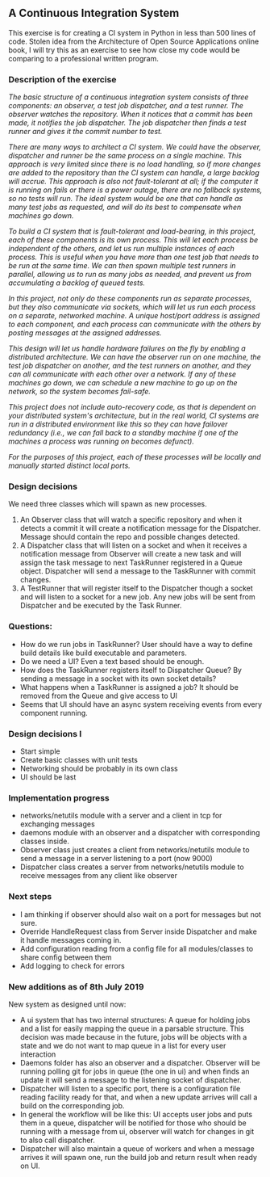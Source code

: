 ## A Continuous Integration System

This exercise is for creating a CI system in Python in less than 500 lines of code.
Stolen idea from the Architecture of Open Source Applications online book, I will try this as an exercise to see how
close my code would be comparing to a professional written program.

### Description of the exercise
_The basic structure of a continuous integration system consists of three components: an observer, a test job dispatcher,
and a test runner. The observer watches the repository. When it notices that a commit has been made, it notifies the job
 dispatcher. The job dispatcher then finds a test runner and gives it the commit number to test._

_There are many ways to architect a CI system. We could have the observer, dispatcher and runner be the same process on
a single machine. This approach is very limited since there is no load handling, so if more changes are added to the
repository than the CI system can handle, a large backlog will accrue. This approach is also not fault-tolerant at all;
if the computer it is running on fails or there is a power outage, there are no fallback systems, so no tests will run.
The ideal system would be one that can handle as many test jobs as requested, and will do its best to compensate when
machines go down._

_To build a CI system that is fault-tolerant and load-bearing, in this project, each of these components is its own
process. This will let each process be independent of the others, and let us run multiple instances of each process.
This is useful when you have more than one test job that needs to be run at the same time.
We can then spawn multiple test runners in parallel, allowing us to run as many jobs as needed, and prevent us from
accumulating a backlog of queued tests._

_In this project, not only do these components run as separate processes, but they also communicate via sockets,
which will let us run each process on a separate, networked machine. A unique host/port address is assigned to each
component, and each process can communicate with the others by posting messages at the assigned addresses._

_This design will let us handle hardware failures on the fly by enabling a distributed architecture. We can have the
observer run on one machine, the test job dispatcher on another, and the test runners on another, and they can all
communicate with each other over a network. If any of these machines go down, we can schedule a new machine to go up
on the network, so the system becomes fail-safe._

_This project does not include auto-recovery code, as that is dependent on your distributed system's architecture,
but in the real world, CI systems are run in a distributed environment like this so they can have failover redundancy
(i.e., we can fall back to a standby machine if one of the machines a process was running on becomes defunct)._

_For the purposes of this project, each of these processes will be locally and manually started distinct local ports._


### Design decisions
We need three classes which will spawn as new processes.

1. An Observer class that will watch a specific repository and when it detects a commit it will create a notification
message for the Dispatcher. Message should contain the repo and possible changes detected.
2. A Dispatcher class that will listen on a socket and when it receives a notification message from Observer will
create a new task and will assign the task message to next TaskRunner registered in a Queue object.
Dispatcher will send a message to the TaskRunner with commit changes.
3. A TestRunner that will register itself to the Dispatcher though a socket and will listen to a socket for a new job.
Any new jobs will be sent from Dispatcher and be executed by the Task Runner.

### Questions:
- How do we run jobs in TaskRunner? User should have a way to define build details like build executable and parameters.
- Do we need a UI? Even a text based should be enough.
- How does the TaskRunner registers itself to Dispatcher Queue? By sending a message in a socket with its own socket
details?
- What happens when a TaskRunner is assigned a job? It should be removed from the Queue and give access to UI
- Seems that UI should have an async system receiving events from every component running.

### Design decisions I
- Start simple
- Create basic classes with unit tests
- Networking should be probably in its own class
- UI should be last

### Implementation progress
- networks/netutils module with a server and a client in tcp for exchanging messages
- daemons module with an observer and a dispatcher with corresponding classes inside.
- Observer class just creates a client from networks/netutils module to send a message in a server listening to a port (now 9000)
- Dispatcher class creates a server from networks/netutils module to receive messages from any client like observer

### Next steps
- I am thinking if observer should also wait on a port for messages but not sure.
- Override HandleRequest class from Server inside Dispatcher and make it handle messages coming in.
- Add configuration reading from a config file for all modules/classes to share config between them
- Add logging to check for errors


### New additions as of 8th July 2019
New system as designed until now:
- A ui system that has two internal structures: A queue for holding jobs and a list for easily mapping the queue in a parsable
structure. This decision was made because in the future, jobs will be objects with a state and we do not want to map queue in a list for
every user interaction
- Daemons folder has also an observer and a dispatcher. Observer will be running polling git for jobs in queue (the one in ui)
and when finds an update it will send a message to the listening socket of dispatcher.
- Dispatcher will listen to a specific port, there is a configuration file reading facility ready for that, and when a new update
arrives will call a build on the corresponding job.
- In general the workflow will be like this: UI accepts user jobs and puts them in a queue, dispatcher will be notified for those who should be 
running with a message from ui, observer will watch for changes in git to also call dispatcher.
- Dispatcher will also maintain a queue of workers and when a message arrives it will spawn one, run the build job and return 
result when ready on UI.

